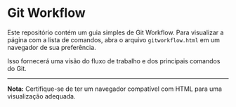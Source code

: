 # Git Workflow

Este repositório contém um guia simples de Git Workflow. Para visualizar a página com a lista de comandos, abra o arquivo `gitworkflow.html` em um navegador de sua preferência.

Isso fornecerá uma visão do fluxo de trabalho e dos principais comandos do Git.

---

**Nota:** Certifique-se de ter um navegador compatível com HTML para uma visualização adequada.
